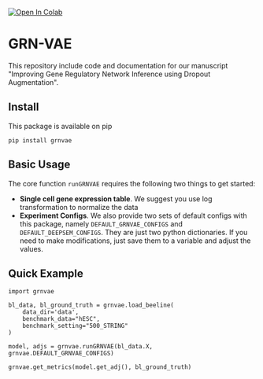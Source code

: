 [![Open In Colab](https://colab.research.google.com/assets/colab-badge.svg)](https://colab.research.google.com/drive/1kwRG0dsqJAHxsOXF9zFeyNxpuh_TWSGg?usp=sharing)

# GRN-VAE

This repository include code and documentation for our manuscript "Improving Gene Regulatory Network Inference using Dropout Augmentation". 

## Install

This package is available on pip

```
pip install grnvae
```

## Basic Usage

The core function `runGRNVAE` requires the following two things to get started:

- **Single cell gene expression table**. We suggest you use log transformation to normalize the data
- **Experiment Configs**. We also provide two sets of default configs with this package, namely `DEFAULT_GRNVAE_CONFIGS` and `DEFAULT_DEEPSEM_CONFIGS`. They are just two python dictionaries. If you need to make modifications, just save them to a variable and adjust the values. 

## Quick Example

```
import grnvae

bl_data, bl_ground_truth = grnvae.load_beeline(
    data_dir='data', 
    benchmark_data="hESC", 
    benchmark_setting="500_STRING"
)

model, adjs = grnvae.runGRNVAE(bl_data.X, grnvae.DEFAULT_GRNVAE_CONFIGS)

grnvae.get_metrics(model.get_adj(), bl_ground_truth)
```